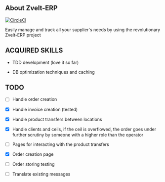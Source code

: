 ## About Zvelt-ERP
[![CircleCI](https://circleci.com/gh/aoporanu/zvelt-erp/tree/master.svg?style=badge)](https://circleci.com/gh/aoporanu/zvelt-erp/tree/master)

Easily manage and track all your supplier's needs by using the revolutionary Zvelt-ERP project

## ACQUIRED SKILLS

- TDD development (love it so far)

- DB optimization techniques and caching

## TODO

- [ ] Handle order creation

- [x] Handle invoice creation (tested)

- [x] Handle product transfers between locations

- [x] Handle clients and ceils, if the ceil is overflowed, the order goes under further scrutiny by someone with a higher role than the operator

- [ ] Pages for interacting with the product transfers

- [x] Order creation page

- [ ] Order storing testing

- [ ] Translate existing messages
